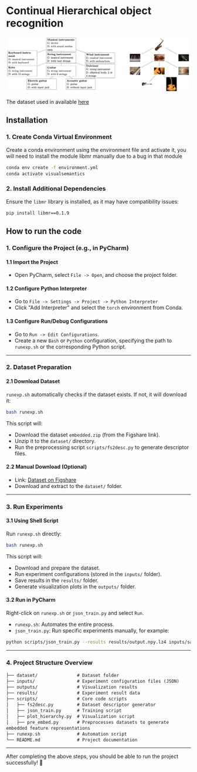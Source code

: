 # Continual Hierarchical object recognition

![image.png](image.png)


The dataset used in available [here](https://figshare.com/s/e14dd1861c775572eace)

## Installation

### 1. Create Conda Virtual Environment
Create a conda environment using the environment file and activate it,
you will need to install the module libmr manually due to a bug in that module

```bash
conda env create -f environment.yml
conda activate visualsemantics
```

### 2. Install Additional Dependencies
Ensure the `libmr` library is installed, as it may have compatibility issues:

```bash
pip install libmr==0.1.9
```


## How to run the code


### 1. Configure the Project (e.g., in PyCharm)

#### 1.1 Import the Project
- Open PyCharm, select `File -> Open`, and choose the project folder.

#### 1.2 Configure Python Interpreter
- Go to `File -> Settings -> Project -> Python Interpreter`
- Click "Add Interpreter" and select the `torch` environment from Conda.

#### 1.3 Configure Run/Debug Configurations
- Go to `Run -> Edit Configurations`.
- Create a new `Bash` or `Python` configuration, specifying the path to `runexp.sh` or the corresponding Python script.

---

### 2. Dataset Preparation

#### 2.1 Download Dataset

`runexp.sh` automatically checks if the dataset exists. If not, it will download it:

```bash
bash runexp.sh
```

This script will:
- Download the dataset `embedded.zip` (from the Figshare link).
- Unzip it to the `dataset/` directory.
- Run the preprocessing script `scripts/fs2desc.py` to generate descriptor files.

#### 2.2 Manual Download (Optional)
- Link: [Dataset on Figshare](https://figshare.com/s/e14dd1861c775572eace)
- Download and extract to the `dataset/` folder.

---

### 3. Run Experiments

#### 3.1 Using Shell Script

Run `runexp.sh` directly:

```bash
bash runexp.sh
```

This script will:
- Download and prepare the dataset.
- Run experiment configurations (stored in the `inputs/` folder).
- Save results in the `results/` folder.
- Generate visualization plots in the `outputs/` folder.

#### 3.2 Run in PyCharm

Right-click on `runexp.sh` or `json_train.py` and select `Run`.

- `runexp.sh`: Automates the entire process.
- `json_train.py`: Run specific experiments manually, for example:

```bash
python scripts/json_train.py --results results/output.npy.lz4 inputs/sample_config.json
```


---

### 4. Project Structure Overview

```plaintext
├── dataset/               # Dataset folder
├── inputs/                # Experiment configuration files (JSON)
├── outputs/               # Visualization results
├── results/               # Experiment result data
├── scripts/               # Core code scripts
│   ├── fs2desc.py         # Dataset descriptor generator
│   ├── json_train.py      # Training script
│   ├── plot_hierarchy.py  # Visualization script
│   ├── pre_embed.py       # Preprocesses datasets to generate embedded feature representations
├── runexp.sh              # Automation script
└── README.md              # Project documentation
```

---

After completing the above steps, you should be able to run the project successfully! 🚀

